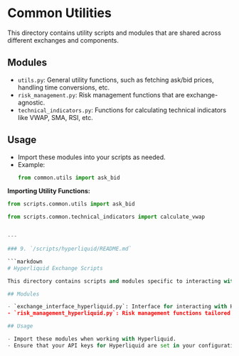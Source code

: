 # Common Utilities

This directory contains utility scripts and modules that are shared across different exchanges and components.

## Modules

- `utils.py`: General utility functions, such as fetching ask/bid prices, handling time conversions, etc.
- `risk_management.py`: Risk management functions that are exchange-agnostic.
- `technical_indicators.py`: Functions for calculating technical indicators like VWAP, SMA, RSI, etc.

## Usage

- Import these modules into your scripts as needed.
- Example:
  ```python
  from common.utils import ask_bid

**Importing Utility Functions:**

```python
from scripts.common.utils import ask_bid

from scripts.common.technical_indicators import calculate_vwap


---

### 9. `/scripts/hyperliquid/README.md`

```markdown
# Hyperliquid Exchange Scripts

This directory contains scripts and modules specific to interacting with the Hyperliquid exchange.

## Modules

- `exchange_interface_hyperliquid.py`: Interface for interacting with Hyperliquid's API, including placing orders and fetching data.
- `risk_management_hyperliquid.py`: Risk management functions tailored to Hyperliquid's API and data structures.

## Usage

- Import these modules when working with Hyperliquid.
- Ensure that your API keys for Hyperliquid are set in your configuration file.


